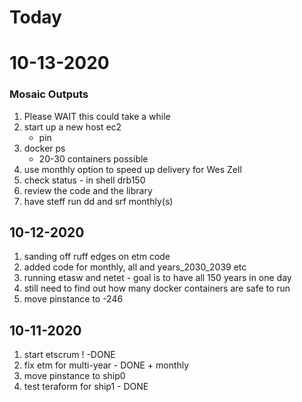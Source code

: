 # Today

# 10-13-2020
### Mosaic Outputs
1. Please WAIT this could take a while
2. start up a new host ec2
    - pin
3. docker ps
    - 20-30 containers possible
4. use monthly option to speed up delivery for Wes Zell
5. check status - in shell drb150
6. review the code and the library
7. have steff run dd and srf monthly(s)


## 10-12-2020

1. sanding off ruff edges on etm code
2. added code for monthly, all and years_2030_2039 etc
3. running etasw and netet - goal is to have all 150 years in one day
4. still need to find out how many docker containers are safe to run
5. move pinstance to -246

## 10-11-2020

1. start etscrum ! -DONE
2. fix etm for multi-year - DONE + monthly
3. move pinstance to ship0
4. test teraform for ship1 - DONE



